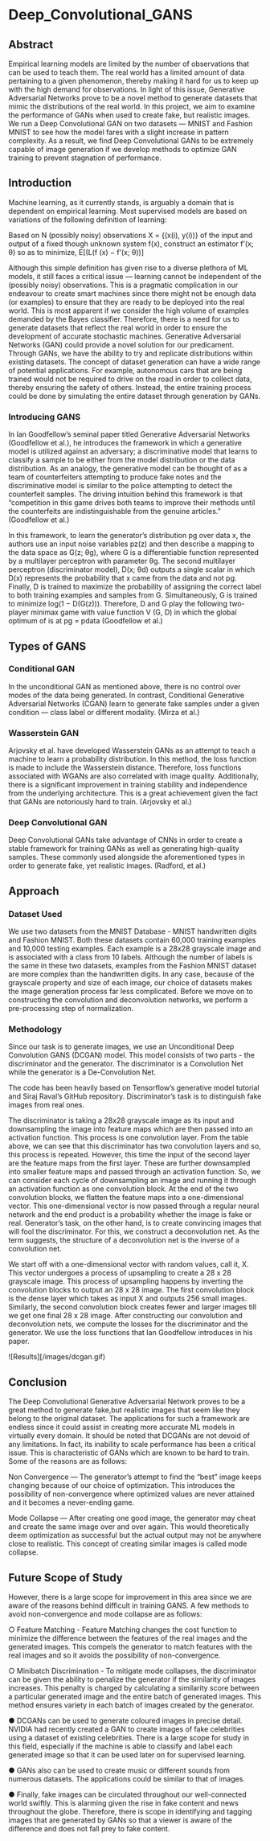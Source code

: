 # Deep_Convolutional_GANS

## Abstract

Empirical learning models are limited by the number of observations that can
be used to teach them. The real world has a limited amount of data pertaining
to a given phenomenon, thereby making it hard for us to keep up with the high
demand for observations. In light of this issue, Generative Adversarial
Networks prove to be a novel method to generate datasets that mimic the
distributions of the real world. In this project, we aim to examine the
performance of GANs when used to create fake, but realistic images. We run
a Deep Convolutional GAN on two datasets — MNIST and Fashion MNIST
to see how the model fares with a slight increase in pattern complexity. As a
result, we find Deep Convolutional GANs to be extremely capable of image
generation if we develop methods to optimize GAN training to prevent
stagnation of performance.

## Introduction

Machine learning, as it currently stands, is arguably a domain that is dependent on
empirical learning. Most supervised models are based on variations of the following definition of
learning:

Based on N (possibly noisy) observations X = {(x(i), y(i))} of the input and
output of a fixed though unknown system f(x), construct an estimator f’(x; θ)
so as to minimize, E[(L(f (x) − f’(x; θ))]

Although this simple definition has given rise to a diverse plethora of ML models, it still
faces a critical issue — learning cannot be independent of the (possibly noisy) observations. This is a pragmatic 
complication in our endeavour to create smart machines since there might not be
enough data (or examples) to ensure that they are ready to be deployed into the real world. This
is most apparent if we consider the high volume of examples demanded by the Bayes classifier.
Therefore, there is a need for us to generate datasets that reflect the real world in order to ensure
the development of accurate stochastic machines. Generative Adversarial Networks (GAN)
could provide a novel solution for our predicament. Through GANs, we have the ability to try
and replicate distributions within existing datasets. The concept of dataset generation can have a
wide range of potential applications. For example, autonomous cars that are being trained would
not be required to drive on the road in order to collect data, thereby ensuring the safety of others.
Instead, the entire training process could be done by simulating the entire dataset through
generation by GANs.

### Introducing GANS

In Ian Goodfellow’s seminal paper titled Generative Adversarial Networks (Goodfellow
et al.), he introduces the framework in which a generative model is utilized against an adversary;
a discriminative model that learns to classify a sample to be either from the model distribution or
the data distribution. As an analogy, the generative model can be thought of as a team of
counterfeiters attempting to produce fake notes and the discriminative model is similar to the
police attempting to detect the counterfeit samples. The driving intuition behind this framework
is that “competition in this game drives both teams to improve their methods until the
counterfeits are indistinguishable from the genuine articles.” (Goodfellow et al.)

In this framework, to learn the generator’s distribution pg over data x, the authors use an input noise variables pz(z) and then describe a mapping to the data space as G(z; θg), where G is a differentiable function represented by a multilayer perceptron with parameter θg. The second multilayer perceptron (discriminator model), D(x; θd) outputs a single scalar in which D(x) represents the probability that x came from the data and not pg. Finally, D is trained to maximize the probability of assigning the correct label to both training examples and samples from G. Simultaneously, G is trained to minimize log(1 − D(G(z))). Therefore, D and G play the following two-player minimax game with value function V (G, D) in which the global optimum of is at pg = pdata (Goodfellow et al.) 

## Types of GANS

### Conditional GAN

In the unconditional GAN as mentioned above, there is no control over modes of the data
being generated. In contrast, Conditional Generative Adversarial Networks (CGAN) learn to
generate fake samples under a given condition — class label or different modality. (Mirza et al.)

### Wasserstein GAN

Arjovsky et al. have developed Wasserstein GANs as an attempt to teach a machine to
learn a probability distribution. In this method, the loss function is made to include the
Wasserstein distance. Therefore, loss functions associated with WGANs are also correlated with
image quality. Additionally, there is a significant improvement in training stability and
independence from the underlying architecture. This is a great achievement given the fact that
GANs are notoriously hard to train. (Arjovsky et al.)

### Deep Convolutional GAN

Deep Convolutional GANs take advantage of CNNs in order to create a stable framework
for training GANs as well as generating high-quality samples. These commonly used alongside
the aforementioned types in order to generate fake, yet realistic images. (Radford, et al.)

## Approach

### Dataset Used

We use two datasets from the MNIST Database - MNIST handwritten digits and Fashion
MNIST. Both these datasets contain 60,000 training examples and 10,000 testing examples. Each
example is a 28x28 grayscale image and is associated with a class from 10 labels. Although the
number of labels is the same in these two datasets, examples from the Fashion MNIST dataset
are more complex than the handwritten digits. In any case, because of the grayscale property and
size of each image, our choice of datasets makes the image generation process far less
complicated. Before we move on to constructing the convolution and deconvolution networks,
we perform a pre-processing step of normalization.

### Methodology

Since our task is to generate images, we use an Unconditional Deep Convolution GANS
(DCGAN) model. This model consists of two parts - the discriminator and the generator.
The discriminator is a Convolution Net while the generator is a De-Convolution Net.

The code has been heavily based on Tensorflow’s generative model tutorial and Siraj
Raval’s GitHub repository.
Discriminator’s task is to distinguish fake images from real ones. 

The discriminator is taking a 28x28 grayscale image as its input and downsampling the
image into feature maps which are then passed into an activation function. This process is one
convolution layer. From the table above, we can see that this discriminator has two convolution
layers and so, this process is repeated. However, this time the input of the second layer are the
feature maps from the first layer. These are further downsampled into smaller feature maps and
passed through an activation function. So, we can consider each cycle of downsampling an
image and running it through an activation function as one convolution block.
At the end of the two convolution blocks, we flatten the feature maps into a
one-dimensional vector. This one-dimensional vector is now passed through a regular neural
network and the end product is a probability whether the image is fake or real.
Generator’s task, on the other hand, is to create convincing images that will fool the
discriminator. For this, we construct a deconvolution net. As the term suggests, the structure of a
deconvolution net is the inverse of a convolution net.

We start off with a one-dimensional vector with random values, call it, X. This vector
undergoes a process of upsampling to create a 28 x 28 grayscale image.
This process of upsampling happens by inverting the convolution blocks to output an 28
x 28 image. The first convolution block is the dense layer which takes as input X and outputs
256 small images. Similarly, the second convolution block creates fewer and larger images till
we get one final 28 x 28 image.
After constructing our convolution and deconvolution nets, we compute the losses for the
discriminator and the generator. We use the loss functions that Ian Goodfellow introduces in his
paper.

![Results][/images/dcgan.gif)

## Conclusion

The Deep Convolutional Generative Adversarial Network proves to be a great method to
generate fake,but realistic images that seem like they belong to the original dataset. The
applications for such a framework are endless since it could assist in creating more accurate ML
models in virtually every domain. It should be noted that DCGANs are not devoid of any
limitations. In fact, its inability to scale performance has been a critical issue. This is
characteristic of GANs which are known to be hard to train. Some of the reasons are as follows:

Non Convergence — The generator’s attempt to find the “best” image keeps changing
because of our choice of optimization. This introduces the possibility of non-convergence
where optimized values are never attained and it becomes a never-ending game.

Mode Collapse — After creating one good image, the generator may cheat and create the
same image over and over again. This would theoretically deem optimization as
successful but the actual output may not be anywhere close to realistic. This concept of
creating similar images is called mode collapse.

## Future Scope of Study

However, there is a large scope for improvement in this area since we are aware of the
reasons behind difficult in training GANS. A few methods to avoid non-convergence and
mode collapse are as follows:

○ Feature Matching - Feature Matching changes the cost function to minimize the
difference between the features of the real images and the generated images. This
compels the generator to match features with the real images and so it avoids the
possibility of non-convergence.

○ Minibatch Discrimination - To mitigate mode collapses, the discriminator can be
given the ability to penalize the generator if the similarity of images increases.
This penalty is charged by calculating a similarity score between a particular
generated image and the entire batch of generated images. This method ensures
variety in each batch of images created by the generator.

● DCGANs can be used to generate coloured images in precise detail. NVIDIA had
recently created a GAN to create images of fake celebrities using a dataset of existing
celebrities. There is a large scope for study in this field, especially if the machine is able
to classify and label each generated image so that it can be used later on for supervised
learning.

● GANs also can be used to create music or different sounds from numerous datasets. The
applications could be similar to that of images.

● Finally, fake images can be circulated throughout our well-connected world swiftly. This
is alarming given the rise in fake content and news throughout the globe. Therefore, there
is scope in identifying and tagging images that are generated by GANs so that a viewer is
aware of the difference and does not fall prey to fake content.
